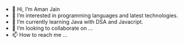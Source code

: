 - 👋 Hi, I’m Aman Jain
- 👀 I’m interested in programming languages and latest technologies.
- 🌱 I’m currently learning Java with DSA and Javacript.
- 💞️ I’m looking to collaborate on ...
- 📫 How to reach me ...

<!---
Amanjain5141/Amanjain5141 is a ✨ special ✨ repository because its `README.md` (this file) appears on your GitHub profile.
You can click the Preview link to take a look at your changes.
--->
